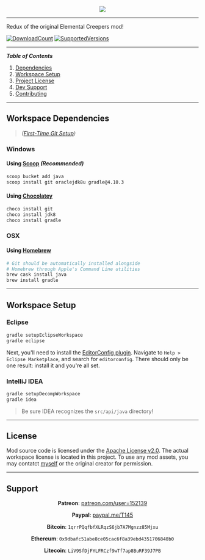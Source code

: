 <p align="center"><img src="https://i.imgur.com/0xeDA4S.png"/></p>

***

Redux of the original Elemental Creepers mod!

[![DownloadCount](http://cf.way2muchnoise.eu/full_287777_downloads.svg)](https://minecraft.curseforge.com/projects/elemental-creepers-redux)
[![SupportedVersions](http://cf.way2muchnoise.eu/versions/287777_latest.svg)](https://minecraft.curseforge.com/projects/elemental-creepers-redux)

---
**_Table of Contents_**

1. [Dependencies](https://github.com/T145/elementalcreepers#dependencies)
2. [Workspace Setup](https://github.com/T145/elementalcreepers#workspace-setup)
3. [Project License](https://github.com/T145/elementalcreepers#license)
4. [Dev Support](https://github.com/T145/elementalcreepers#support)
5. [Contributing](https://github.com/T145/elementalcreepers/blob/master/.github/CONTRIBUTING.md)

---

## Workspace Dependencies

> *([First-Time Git Setup](https://git-scm.com/book/en/v2/Getting-Started-First-Time-Git-Setup))*

### Windows

#### Using [Scoop](https://github.com/lukesampson/scoop/blob/master/README.md) *(Recommended)*
```bash
scoop bucket add java
scoop install git oraclejdk8u gradle@4.10.3
```

#### Using [Chocolatey](https://chocolatey.org/install)
```bash
choco install git
choco install jdk8
choco install gradle
```

### OSX

#### Using [Homebrew](https://brew.sh/)
```bash
# Git should be automatically installed alongside
# Homebrew through Apple's Command Line utilities
brew cask install java
brew install gradle
```

---

## Workspace Setup

### Eclipse
```bash
gradle setupEclipseWorkspace
gradle eclipse
```

Next, you'll need to install the [EditorConfig plugin](https://github.com/ncjones/editorconfig-eclipse#readme).
Navigate to `Help > Eclipse Marketplace`, and search for `editorconfig`.
There should only be one result: install it and you're all set.

### IntelliJ IDEA

```bash
gradle setupDecompWorkspace
gradle idea
```
> Be sure IDEA recognizes the `src/api/java` directory!

---

## License

Mod source code is licensed under the [Apache License v2.0](http://www.apache.org/licenses/LICENSE-2.0).
The actual workspace license is located in this project.
To use any mod assets, you may contatct [myself](https://github.com/T145) or the original creator for permission.

---

## Support

<div align="center">

**Patreon**: [patreon.com/user=152139](https://www.patreon.com/user?u=152139)
</div>

<div align="center">

**Paypal**: [paypal.me/T145](https://www.paypal.me/T145)
</div>

<div align="center">

**Bitcoin**: `1qrrPQqfbfXLRqzS6jb7A7Mgnzz85Mjxu`
</div>

<div align="center">

**Ethereum**: `0x9dbafc51abe8ce05cac6f8a39ebd4351706840b0`
</div>

<div align="center">

**Litecoin**: `LiV9SfDjFYLFRCzf9wTf7ap8BuRF39J7PB`
</div>
